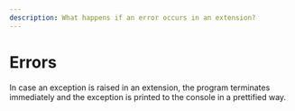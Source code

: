 ```yaml
---
description: What happens if an error occurs in an extension?
---
```


# Errors

In case an exception is raised in an extension, the program terminates immediately and the exception is printed to the console in a prettified way.
